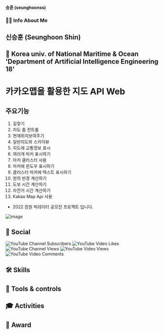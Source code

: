 #### 승훈 (seunghoonss)

### 👦🏻 Info About Me
## 신승훈 (Seunghoon Shin)
## 🏫 Korea univ. of National Maritime & Ocean 'Department of Artificial Intelligence Engineering 18'

# 카카오맵을 활용한 지도 API Web
## 주요기능
1. 길찾기
2. 지도 줌 컨트롤
3. 현재위치보여주기
4. 일반지도와 스카이뷰
5. 지도에 교통정보 표시
6. 여러개 마커 표시하기
7. 마커 클러스터 사용
8. 마커에 윈도우 표시하기
9. 클러스터 마커에 텍스트 표시하기
10. 원의 반경 계산하기
11. 도보 시간 계산하기
12. 자전거 시간 계산하기
13. Kakao Map Api 사용
- 2022 창원 빅데이터 공모전 프로젝트 입니다.

![image](https://user-images.githubusercontent.com/109809978/183011757-cc2f5cf8-5195-48ed-8f90-568ee43c10da.png)



<h2> 🎥 Social </h2>

![YouTube Channel Subscribers](https://img.shields.io/youtube/channel/subscribers/UCmHMbfsQoWdjlxS6e9wD9cg?style=social)
![YouTube Video Likes](https://img.shields.io/youtube/likes/yfIossqi6xc?style=social)
![YouTube Channel Views](https://img.shields.io/youtube/channel/views/UCmHMbfsQoWdjlxS6e9wD9cg?style=social)
![YouTube Video Views](https://img.shields.io/youtube/views/yfIossqi6xc?style=social)
![YouTube Video Comments](https://img.shields.io/youtube/comments/p8sBwfjjWaM?style=social)

<h2> 🛠 Skills </h2>

<h2> 🔨 Tools & controls </h2>

<h2> 🎓 Activities </h2>

<h2> 🏅 Award </h2>


